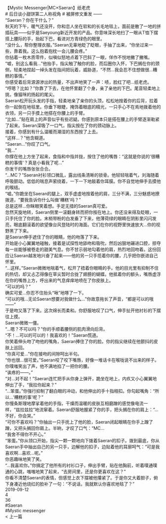 <br/>
【Mystic Messenger|MC×Saeran】纸老虎<br/>
# 后日谈小甜饼第二人称视角 # 被屏修文重发 ——<br/>
“Saeran？你在干什么？”<br/>
秋天的下午，暖气还没开，你和恋人坐在软和的长毛地毯上，面前是散了一地的拼插玩具——似乎是Saeyoung新近开发的产品。你意味深长地扫了一眼从T恤下摆搭上腰际的手，抬起下巴，看进对方青绿色的眼里。<br/>
“没什么，帮你整理衣服。”Saeran无辜地眨了眨眼，手抽了出来，“你坐过来一些，靠着我。这么抱着抱枕一会儿腰会疼。”<br/>
你拈着一枚木质零件，似嗔似怒地点着下巴斜了一眼，佯作不悦地撇了撇嘴。<br/>
“嘘，别这么看我...”他抬手，指尖触了触你的脸，而后圈你入怀，下巴搁在你的颈侧，轻柔地捏起一绰头发在指间把玩着，威胁道，“不然...我会忍不住想做很...糟糕的事情。”<br/>
你感受着后背源源渗出的热量，不出声地笑了一声：啧，脸红了吧...纸老虎。<br/>
“哼嗯？比如？”你靠了下去，在他怀里翻了个身，亲了亲他的下巴。尾音轻柔地上挑，像猫咪的扬起的尾尖。<br/>
Saeran松开玩头发的手指，轻柔地亲了亲你的头顶，松松地按着你的后背，拉着你一起倒在地毯里。你垂下眼睫，掩饰着眼底的精光，一只手心不在焉地拨着他的衣领，另一只手摸上他搭在你腰上的手臂。<br/>
“比如...”贴在肩上的声音似乎有些迟疑。你感到原本只是搭在腰上的手臂逐渐勒紧了起来。Saeran深吸了一口气，指尖按在了你的颈动脉上。<br/>
接着，你感到有什么温暖而潮湿的东西按了上去。<br/>
“这样...？”他含糊道。<br/>
“Saeran...”你叹了口气。<br/>
“我...”<br/>
你撑在他上方坐了起来，食指和中指并拢，按住了他的嘴唇：“这就是你说的'很糟糕的事情'？真是小看我了呢...”<br/>
你发干的嘴唇张张合合。<br/>
“...MC？”Saeran衬衫领口微乱，露出线条清晰的锁骨。他轻轻喘着气，刘海随着呼吸颤动。低低的喘息声萦绕着，一下一下地敲着你耳膜。你不自觉地伸手去摸他的喉结。<br/>
“嘘。”你跪坐在Saeran的腿上，双手虚虚地按着他的肩，三分不满，三分魅惑地撩拨道，“要我告诉你什么叫做'糟糕'吗？”<br/>
总是这样...你眯眼笑着想。手足无措的Saeran真可爱。<br/>
忽然天旋地转，Saeran侧里一滚翻身转而把你按在地上。你还没来得及眨眼，一只手托住了你的脸。末梢带粉的白发垂了下来，他薄荷绿的眼睛在阴影里闪闪发亮，眼底翻滚着的欲望像台风登陆时的海面。它们在你的视野里快速放大...你的视野黑了下来。<br/>
是Saeran伸手遮住了你的眼睛，他的吻落了下来。<br/>
开始是小心翼翼地碰触，接着是试探性地舔吻和吸吮，然后凶狠地碾进口腔，掠夺每一丝能够被卷走的甜美气息。你不甘示弱地勾着他的肩，热烈地回吻着。这份回应让Saeran越发地兴奋了起来——他的另一只手揽着你的腰，几乎把你嵌进自己怀里。<br/>
“...这样。”Saeran微微地喘着气，松开了捂着你眼睛的手。他的目光里有抑制不住的热切，却又忐忑得像在草尖暂时合拢了翅膀的蝴蝶。他抵着你的额头，嘴唇虚浮在你的嘴唇上方，呼出来的气息痒痒地喷在了你皮肤上。<br/>
“可以的吗？”<br/>
确实可爱...你忍不住抬头“啾”地啄了一下。<br/>
“可以的哦...无论Saeran想要对我做什么...”你故意拖长了声音，“都是可以的哦——”<br/>
于是吻又落了下来。这次绵长而柔和。你舒服地叹了口气，伸手扯开他衬衫的下摆往上摸。<br/>
Saeran微微一僵。<br/>
“...嗯？不可以吗？”你的手顺着腰侧的肌肉滑向后背。<br/>
“不！...可以的可以的！我喜欢的！”Saeran慌道。<br/>
你笑着伸头吻了吻他的嘴角，Saeran捧住了你的脸。你的指尖继续在他颤抖的皮肤上巡回。<br/>
“你真可爱...”你在接吻的间隙呵出半句。<br/>
“你也很...很可爱。”Saeran咬了咬下嘴唇，好像一堆话卡在喉咙说不出来的样子。你噗嗤笑出了声，他不满地掐了一把你的腰。<br/>
“诶疼的——。”<br/>
“对...对不起！”Saeran连忙把手从你身上弹开，跪坐在地上，内疚又小心翼翼地伸出了手，“我拉你起来？”<br/>
“...笨蛋。”你强行抑制了翻白眼的冲动，和他伸出的手十指相扣。你勾起嘴角：“所以...'糟糕的事'呢？”<br/>
你慢条斯理地摩挲着他的手指，干燥而温暖的皮肤互相磨蹭的感觉像电流一样，“兹拉兹拉”地流窜着。Saeran舒服地握紧了你的手，把头搁在你的肩上：“...不好，你会哭。”<br/>
“可你不喜欢吗？”你抽出一只手抚上了他的脸，Saeran闭起眼睛在你手上蹭了蹭，又把头搁回你肩上。半晌，才叹了口气：“MC...<br/>
“我舍不得你不开心。”<br/>
“笨蛋。”你从领口开始，指尖一颗一颗地向下拨着Saeran的扣子。拨到最底，你从Saeran手中抽出自己的另一只手，边解他的扣子，边贴着他的耳廓呵气：“可是我喜欢啊...喜欢...呢。”<br/>
你恶趣味地笑了笑。<br/>
“...我喜欢你。”你搞定了他所有的衬衫口子，伸出手臂，贴在他胸前，听着噗通噗通的心跳，嗤嗤地笑了起来，“去房间里，还是你更喜欢在这？”<br/>
你看不清楚Saeran的表情，但感觉上衣下摆被他攥紧了。于是你又大着胆子，俯下身凑近他烧红的脸补了一句：“不说话，我就默认你喜欢地毯了？”<br/>
2019-09-12<br/>
4<br/>
36<br/>
#Saeran<br/>
#Mystic messenger<br/>
< 上一篇<br/>
